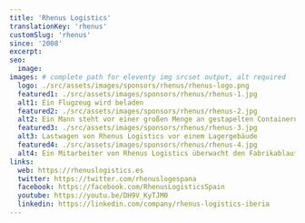 ```yaml
---
title: 'Rhenus Logistics'
translationKey: 'rhenus'
customSlug: 'rhenus'
since: '2008'
excerpt:
seo:
  image:
images: # complete path for eleventy img srcset output, alt required
  logo: ./src/assets/images/sponsors/rhenus/rhenus-logo.png
  featured1: ./src/assets/images/sponsors/rhenus/rhenus-1.jpg
  alt1: Ein Flugzeug wird beladen
  featured2: ./src/assets/images/sponsors/rhenus/rhenus-2.jpg
  alt2: Ein Mann steht vor einer großen Menge an gestapelten Containern
  featured3: ./src/assets/images/sponsors/rhenus/rhenus-3.jpg
  alt3: Lastwagen von Rhenus Logistics vor einem Lagergebäude
  featured4: ./src/assets/images/sponsors/rhenus/rhenus-4.jpg
  alt4: Ein Mitarbeiter von Rhenus Logistics überwacht den Fabrikablauf
links:
  web: https://rhenuslogistics.es
  twitter: https://twitter.com/rhenuslogespana
  facebook: https://facebook.com/RhenusLogisticsSpain
  youtube: https://youtu.be/DH9V_KyTJM0
  linkedin: https://linkedin.com/company/rhenus-logistics-iberia
---
```

